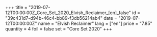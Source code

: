 +++
title = "2019-07-12T00:00:00Z_Core_Set_2020_Elvish_Reclaimer_[en]_false"
id = "39c431d7-d94b-46c4-bb89-f3db56214ab4"
date = "2019-07-12T00:00:00Z"
name = "Elvish Reclaimer"
lang = ["en"]
price = "7.85"
quantity = 4
foil = false
set = "Core Set 2020"
+++
